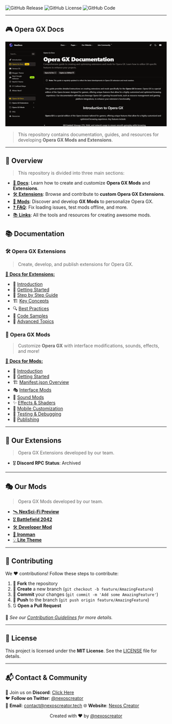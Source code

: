 ![GitHub Release](https://img.shields.io/github/v/release/nexoscreator/opera-gx-docs.svg?style=flat-square&color=cyan)
![GitHub License](https://img.shields.io/github/license/nexoscreator/opera-gx-docs.svg?style=flat-square&color=cyan)
![GitHub Code](https://img.shields.io/github/languages/code-size/nexoscreator/opera-gx-docs.svg?style=flat-square&color=cyan)

---

## 🎮 Opera GX Docs

![Project Banner](.github/2025-06-01_083703.png)

> This repository contains documentation, guides, and resources for developing **Opera GX Mods and Extensions**.

---

## 📌 Overview

> This repository is divided into three main sections:

- [📖 **Docs**](https://docs.nexoscreator.tech/opera-gx-docs): Learn how to create and customize **Opera GX Mods** and **Extensions**.
- [🛠 **Extensions**](https://docs.nexoscreator.tech/opera-gx-docs/extension): Browse and contribute to **custom Opera GX Extensions**.
- [🎨 **Mods**](https://docs.nexoscreator.tech/opera-gx-docs/mods): Discover and develop **GX Mods** to personalize Opera GX.
- [❓ **FAQ**](https://docs.nexoscreator.tech/opera-gx-docs/faq): Fix loading issues, test mods offline, and more.
- [📚 **Links**](https://docs.nexoscreator.tech/opera-gx-docs/resources): All the tools and resources for creating awesome mods.

## 📚 Documentation

### 🛠 Opera GX Extensions

> Create, develop, and publish extensions for Opera GX.

[📌 **Docs for Extensions:**](https://docs.nexoscreator.tech/opera-gx-docs/extension)

- 🚀 [Introduction](https://docs.nexoscreator.tech/opera-gx-docs/extension)
- 🏁 [Getting Started](https://docs.nexoscreator.tech/opera-gx-docs/extension/getting_started)
- 🎨 [Step by Step Guide](https://docs.nexoscreator.tech/opera-gx-docs/extension/step_by_step)
- 🏗 [Key Concepts](https://docs.nexoscreator.tech/opera-gx-docs/extension/key_concepts)
- 🔍 [Best Practices](https://docs.nexoscreator.tech/opera-gx-docs/extension/best_practices)
- 🧩 [Code Samples](https://docs.nexoscreator.tech/opera-gx-docs/extension/code_samples)
- 🔧 [Advanced Topics](https://docs.nexoscreator.tech/opera-gx-docs/extension/advanced_topics)

### 🎨 Opera GX Mods

> Customize **Opera GX** with interface modifications, sounds, effects, and more!

[📌 **Docs for Mods:**](https://docs.nexoscreator.tech/opera-gx-docs/mods)

- 🚀 [Introduction](https://docs.nexoscreator.tech/opera-gx-docs/mods)
- 🏁 [Getting Started](https://docs.nexoscreator.tech/opera-gx-docs/mods/getting_started)
- 🏗 [Manifest.json Overview](https://docs.nexoscreator.tech/opera-gx-docs/mods/manifest_json)
- 🎭 [Interface Mods](https://docs.nexoscreator.tech/opera-gx-docs/mods/interface)
- 🎵 [Sound Mods](https://docs.nexoscreator.tech/opera-gx-docs/mods/sounds)
- ✨ [Effects & Shaders](https://docs.nexoscreator.tech/opera-gx-docs/mods/effects)
- 📱 [Mobile Customization](https://docs.nexoscreator.tech/opera-gx-docs/mods/mobile_config)
- 🔎 [Testing & Debugging](hhttps://docs.nexoscreator.tech/opera-gx-docs/mods/troubleshooting)
- 🚀 [Publishing](https://docs.nexoscreator.tech/opera-gx-docs/mods/publishing)

---

## 🔌 Our Extensions

> Opera GX Extensions developed by our team.

- 🎖 **Discord RPC Status**: Archived

---

## 🎭 Our Mods

> Opera GX Mods developed by our team.

- [🛰 **NexSci-Fi Preview**](https://store.gx.me/mods/f4px4h/nexsci-fi-preview/)
- [🎖 **Battlefield 2042**](https://store.gx.me/mods/kern5c/battelfaild-2042/)
- [🛠 **Developer Mod**](https://store.gx.me/mods/s0bp0s/dev-mods/)
- [🤖 **Ironman**](https://store.gx.me/mods/fkry2u/ironman-v2/)
- [💡 **Lite Theme**](https://store.gx.me/mods/30dpbu/lite/)

---

## 🤝 Contributing

We ❤️ contributions! Follow these steps to contribute:

1. 🍴 **Fork** the repository
2. 🌿 **Create** a new branch (`git checkout -b feature/AmazingFeature`)
3. 💾 **Commit** your changes (`git commit -m 'Add some AmazingFeature'`)
4. 🚀 **Push** to the branch (`git push origin feature/AmazingFeature`)
5. 🔃 **Open a Pull Request**

📖 _See our [Contribution Guidelines](CONTRIBUTING.md) for more details._

---

## 📄 License

This project is licensed under the **MIT License**. See the [LICENSE](LICENSE) file for details.

---

## 📬 Contact & Community

💬 Join us on **Discord**: [Click Here](https://discord.gg/H7pVc9aUK2)  
🐦 **Follow on Twitter**: [@nexoscreator](https://twitter.com/nexoscreator)  
📧 **Email**: [contact@nexoscreator.tech](mailto:contact@nexoscreator.tech)
🌐 **Website**: [Nexos Creator](https://www.nexoscreator.tech/)

<p align="center">
  Created with ❤️ by <a href="https://github.com/nexoscreator">@nexoscreator</a>
</p>
